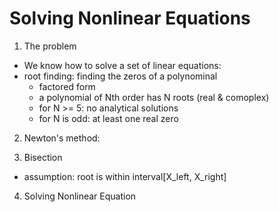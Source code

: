 # Solving Nonlinear Equations

1. The problem
* We know how to solve a set of linear equations:
* root finding: finding the zeros of a polynominal
  - factored form
  - a polynomial of Nth order has N roots (real & comoplex)
  - for N >= 5: no analytical solutions
  - for N is odd: at least one real zero
 
2. Newton's method:


3. Bisection
* assumption: root is within interval[X_left, X_right]

4. Solving Nonlinear Equation
